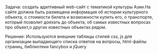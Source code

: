 Задача: создать адаптивный web-сайт с тематикой культуры Азии.На сайте должна быть размещена информация об истории культурного объекта, о стоимости билета и возможности купить его, о транспорте, который позволит доехать до объекта, об самых известных вопросах про объект,о других известных объектах рядом.

Решение:
Используются внешние таблицы стилей css, js для организации выпадающего списка ответов на вопросы, html-файлы страниц, библиотеки fancybox и jQuery
